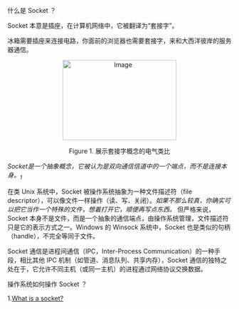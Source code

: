什么是 Socket ？

Socket 本意是插座，在计算机网络中，它被翻译为“套接字”。

冰箱需要插座来连接电路，你面前的浏览器也需要套接字，来和大西洋彼岸的服务器通信。


<p align="center">
<img width="256" height="180" alt="Image" src="https://github.com/user-attachments/assets/21b64a1b-b7e3-4a20-bb04-b6a6f2b1c878" />
<p align="center">Figure 1. 展示套接字概念的电气类比</p>
</p>

_Socket是一个抽象概念，它被认为是双向通信信道中的一个端点，而不是连接本身。<sub>1</sub>_ 

在类 Unix 系统中，Socket 被操作系统抽象为一种文件描述符（file descriptor），可以像文件一样操作（读、写、关闭）。_如果不那么较真，你确实可以把它当作一个特殊的文件，想着打开它，顺便再写点东西。_ 但严格来说，Socket 本身不是文件，而是一个抽象的通信端点，由操作系统管理，文件描述符只是它的表示方式之一。Windows 的 Winsock 系统中，Socket 也是类似的句柄（handle），不完全等同于文件。

Socket 通信是进程间通信（IPC，Inter-Process Communication）的一种手段，相比其他 IPC 机制（如管道、消息队列、共享内存），Socket 通信的独特之处在于，它允许不同主机（或同一主机）的进程通过网络协议交换数据。


操作系统如何操作 Socket ？

1.[What is a socket?](https://www.ibm.com/docs/en/zos/2.4.0?topic=services-what-is-socket)
